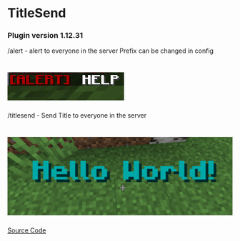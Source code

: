# TitleSend
### Plugin version 1.12.31

/alert - alert to everyone in the server
Prefix can be changed in config

<h1>
    <img src="alert.png" alt="Alert" /> 
</h1>

/titlesend - Send Title to everyone in the server

<h1>
    <img src="titlesend.png" alt="Titlesend" /> 
</h1>







[Source Code](/src)
